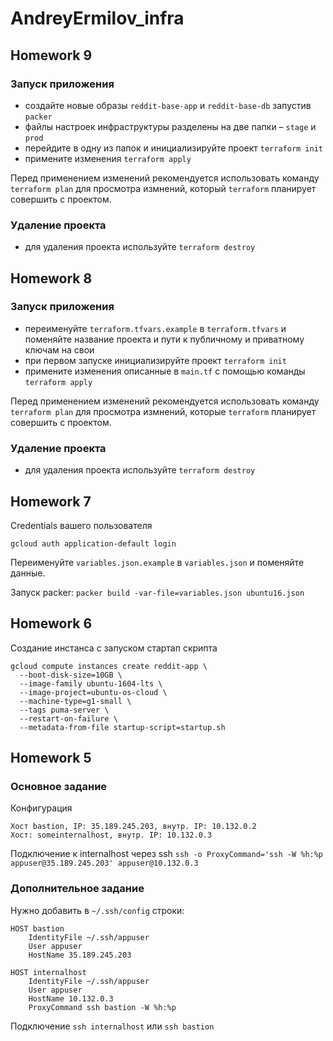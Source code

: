 # AndreyErmilov_infra

## Homework 9

### Запуск приложения

- создайте новые образы `reddit-base-app` и `reddit-base-db` запустив `packer`
- файлы настроек инфраструктуры разделены на две папки – `stage` и `prod`
- перейдите в одну из папок и инициализируйте проект `terraform init`
- примените изменения `terraform apply`

Перед применением изменений рекомендуется использовать команду `terraform plan` для просмотра измнений, который `terraform` планирует совершить с проектом.

### Удаление проекта
- для удаления проекта используйте `terraform destroy`

## Homework 8

### Запуск приложения

- переименуйте `terraform.tfvars.example` в `terraform.tfvars` и поменяйте название проекта и пути к публичному и приватному ключам на свои
- при первом запуске инициализируйте проект `terraform init`
- примените изменения описанные в `main.tf` с помощью команды `terraform apply`

Перед применением изменений рекомендуется использовать команду `terraform plan` для просмотра измнений, которые `terraform` планирует совершить с проектом.

### Удаление проекта
- для удаления проекта используйте `terraform destroy`

## Homework 7

Credentials вашего пользователя

```
gcloud auth application-default login
```

Переименуйте `variables.json.example` в `variables.json` и поменяйте данные.

Запуск packer:
```packer build -var-file=variables.json ubuntu16.json```

## Homework 6

Cоздание инстанса с запуском стартап скрипта

```
gcloud compute instances create reddit-app \
  --boot-disk-size=10GB \
  --image-family ubuntu-1604-lts \
  --image-project=ubuntu-os-cloud \
  --machine-type=g1-small \
  --tags puma-server \
  --restart-on-failure \
  --metadata-from-file startup-script=startup.sh
```

## Homework 5

### Основное задание

Конфигурация

```
Хост bastion, IP: 35.189.245.203, внутр. IP: 10.132.0.2
Хост: someinternalhost, внутр. IP: 10.132.0.3
```

Подключение к internalhost через ssh
``ssh -o ProxyCommand='ssh -W %h:%p appuser@35.189.245.203' appuser@10.132.0.3``

### Дополнительное задание

Нужно добавить в `~/.ssh/config` строки:
```
HOST bastion
    IdentityFile ~/.ssh/appuser
    User appuser
    HostName 35.189.245.203

HOST internalhost
    IdentityFile ~/.ssh/appuser
    User appuser
    HostName 10.132.0.3
    ProxyCommand ssh bastion -W %h:%p
```

Подключение
``ssh internalhost`` или ``ssh bastion``